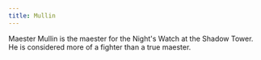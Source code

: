 ```yaml
---
title: Mullin
---
```


Maester Mullin is the maester for the Night's Watch at the Shadow Tower. He is considered more of a fighter than a true maester.


